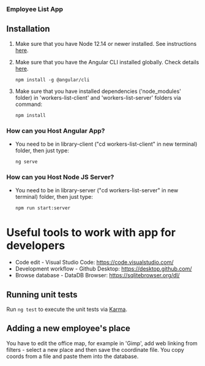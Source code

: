 <h3>Employee List App</h3>

## Installation
1. Make sure that you have Node 12.14 or newer installed. See instructions [here](https://nodejs.org/en/).

2. Make sure that you have the Angular CLI installed globally. Check details [here](https://angular.io/cli).
    ```
    npm install -g @angular/cli
    ```
3. Make sure that you have installed dependencies ('node_modules' folder) in 'workers-list-client' and 'workers-list-server' folders via command:
    ```
    npm install
    ```


### How can you Host Angular App?
* You need to be in library-client ("cd workers-list-client" in new terminal) folder, then just type:

    ```
    ng serve
    ```

### How can you Host Node JS Server?
* You need to be in library-server ("cd workers-list-server" in new terminal) folder, then just type:

    ```
    npm run start:server
    ```


# Useful tools to work with app for developers
- Code edit - Visual Studio Code: https://code.visualstudio.com/
- Development workflow - Github Desktop: https://desktop.github.com/
- Browse database - DataDB Browser: https://sqlitebrowser.org/dl/

## Running unit tests

Run `ng test` to execute the unit tests via [Karma](https://karma-runner.github.io).

## Adding a new employee's place

You have to edit the office map, for example in 'Gimp', add web linking from filters - select a new place and then save the coordinate file. You copy coords from a file and paste them into the database.

